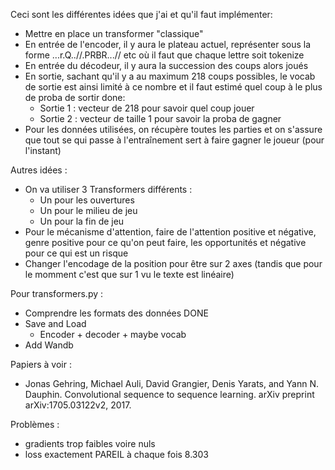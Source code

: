 Ceci sont les différentes idées que j'ai et qu'il faut implémenter:
- Mettre en place un transformer "classique"
- En entrée de l'encoder, il y aura le plateau actuel, représenter sous la forme ...r.Q..//.PRBR...// etc où il faut que chaque lettre soit tokenize
- En entrée du décodeur, il y aura la succession des coups alors joués
- En sortie, sachant qu'il y a au maximum 218 coups possibles, le vocab de sortie est ainsi limité à ce nombre et il faut estimé quel coup à le plus de proba de sortir done:
    - Sortie 1 : vecteur de 218 pour savoir quel coup jouer
    - Sortie 2 : vecteur de taille 1 pour savoir la proba de gagner
- Pour les données utilisées, on récupère toutes les parties et on s'assure que tout se qui passe à l'entraînement sert à faire gagner le joueur (pour l'instant)

Autres idées :
- On va utiliser 3 Transformers différents : 
    - Un pour les ouvertures
    - Un pour le milieu de jeu
    - Un pour la fin de jeu
- Pour le mécanisme d'attention, faire de l'attention positive et négative, genre positive pour ce qu'on peut faire, les opportunités et négative pour ce qui est un risque
- Changer l'encodage de la position pour être sur 2 axes (tandis que pour le momment c'est que sur 1 vu le texte est linéaire)


Pour transformers.py :
- Comprendre les formats des données DONE
- Save and Load
    - Encoder + decoder + maybe vocab
- Add Wandb


Papiers à voir :
- Jonas Gehring, Michael Auli, David Grangier, Denis Yarats, and Yann N. Dauphin. Convolutional sequence to sequence learning. arXiv preprint arXiv:1705.03122v2, 2017.

Problèmes :
- gradients trop faibles voire nuls
- loss exactement PAREIL à chaque fois 8.303